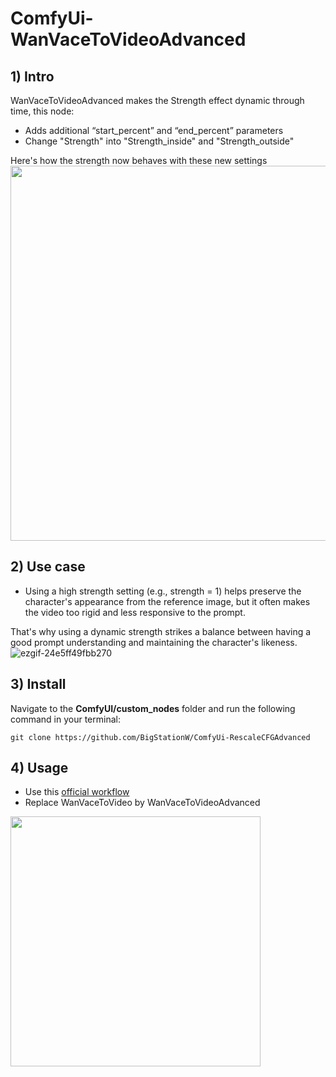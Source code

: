 # ComfyUi-WanVaceToVideoAdvanced

## 1) Intro
WanVaceToVideoAdvanced makes the Strength effect dynamic through time, this node:
- Adds additional “start_percent” and “end_percent” parameters
- Change "Strength" into "Strength_inside" and "Strength_outside"

Here's how the strength now behaves with these new settings
<img src="https://github.com/user-attachments/assets/f0f20bc7-493e-4432-8bce-0bb3751ec3ff" width="600" />

## 2) Use case
- Using a high strength setting (e.g., strength = 1) helps preserve the character's appearance from the reference image, but it often makes the video too rigid and less responsive to the prompt.
  
That's why using a dynamic strength strikes a balance between having a good prompt understanding and maintaining the character's likeness.
![ezgif-24e5ff49fbb270](https://github.com/user-attachments/assets/4d305c12-df33-40c9-b0fc-58c425737ec9)

## 3) Install
Navigate to the **ComfyUI/custom_nodes** folder and run the following command in your terminal:

```git clone https://github.com/BigStationW/ComfyUi-RescaleCFGAdvanced```

## 4) Usage
- Use this [official workflow](https://github.com/comfyanonymous/ComfyUI_examples/blob/master/wan/vace_reference_to_video.json)
- Replace WanVaceToVideo by WanVaceToVideoAdvanced

<img src="https://github.com/user-attachments/assets/cf4dc31a-e56d-4b43-abf6-8ecfc2f2fc30" width="400" />

